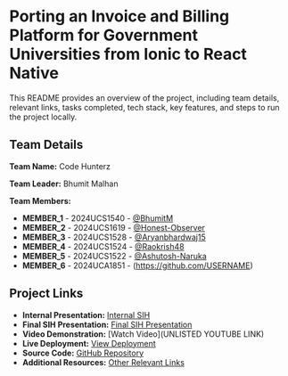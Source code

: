 # Porting an Invoice and Billing Platform for Government Universities from Ionic to React Native 

This README provides an overview of the project, including team details, relevant links, tasks completed, tech stack, key features, and steps to run the project locally.

## Team Details

**Team Name:** Code Hunterz

**Team Leader:** Bhumit Malhan

**Team Members:**

- **MEMBER_1** - 2024UCS1540 - [@BhumitM](https://github.com/USERNAME)
- **MEMBER_2** - 2024UCS1619 - [@Honest-Observer](https://github.com/Honest-Observer)
- **MEMBER_3** - 2024UCS1528 - [@Aryanbhardwaj15](https://github.com/Aryannhardwaj15)
- **MEMBER_4** - 2024UCS1524 - [@Raokrish48](https://github.com/Raokrish48)
- **MEMBER_5** - 2024UCS1522 - [@Ashutosh-Naruka](https://github.com/Ashutosh_Naruka)
- **MEMBER_6** - 2024UCA1851 - (https://github.com/USERNAME)

## Project Links

- **Internal Presentation:** [Internal SIH](https://github.com/Ashutosh-Naruka/Internal-SIH/blob/58c212bbf19ebdc5257a81451b51fe5d0b150f2b/files/Internal_PPT_Code%20Hunterz.pdf)
- **Final SIH Presentation:** [Final SIH Presentation](https://github.com/Ashutosh-Naruka/Internal-SIH/blob/a6e8d474ddd82d85637abd6e4bbb3d3c91cc62a9/files/SIH_PPT_Code%20Hunterz.pdf)
- **Video Demonstration:** [Watch Video](UNLISTED YOUTUBE LINK)
- **Live Deployment:** [View Deployment](https://invoiicify.netlify.app/)
- **Source Code:** [GitHub Repository](https://github.com/Ashutosh-Naruka/Internal-SIH)
- **Additional Resources:** [Other Relevant Links](https://github.com/Ashutosh-Naruka/Internal-SIH)
